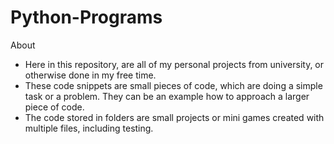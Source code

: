 # Python-Programs

About

- Here in this repository, are all of my personal projects from university, or otherwise done in my free time.
- These code snippets are small pieces of code, which are doing a simple task or a problem. They can be an example how to approach a larger piece of code.
- The code stored in folders are small projects or mini games created with multiple files, including testing.
